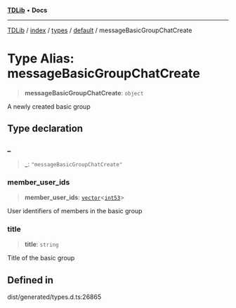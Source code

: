 [**TDLib**](../../../../../../README.md) • **Docs**

***

[TDLib](../../../../../../modules.md) / [index](../../../../../README.md) / [types](../../../README.md) / [default](../README.md) / messageBasicGroupChatCreate

# Type Alias: messageBasicGroupChatCreate

> **messageBasicGroupChatCreate**: `object`

A newly created basic group

## Type declaration

### \_

> **\_**: `"messageBasicGroupChatCreate"`

### member\_user\_ids

> **member\_user\_ids**: [`vector`](vector.md)\<[`int53`](int53-1.md)\>

User identifiers of members in the basic group

### title

> **title**: `string`

Title of the basic group

## Defined in

dist/generated/types.d.ts:26865

